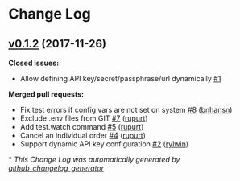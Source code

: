 # Change Log

## [v0.1.2](https://github.com/bnhansn/ex_gdax/tree/v0.1.2) (2017-11-26)
**Closed issues:**

- Allow defining API key/secret/passphrase/url dynamically [\#1](https://github.com/bnhansn/ex_gdax/issues/1)

**Merged pull requests:**

- Fix test errors if config vars are not set on system [\#8](https://github.com/bnhansn/ex_gdax/pull/8) ([bnhansn](https://github.com/bnhansn))
- Exclude .env files from GIT [\#7](https://github.com/bnhansn/ex_gdax/pull/7) ([rupurt](https://github.com/rupurt))
- Add test.watch command [\#5](https://github.com/bnhansn/ex_gdax/pull/5) ([rupurt](https://github.com/rupurt))
- Cancel an individual order [\#4](https://github.com/bnhansn/ex_gdax/pull/4) ([rupurt](https://github.com/rupurt))
- Support dynamic API key configuration [\#2](https://github.com/bnhansn/ex_gdax/pull/2) ([rylwin](https://github.com/rylwin))



\* *This Change Log was automatically generated by [github_changelog_generator](https://github.com/skywinder/Github-Changelog-Generator)*